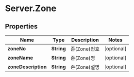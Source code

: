 # Server.Zone

## Properties
Name | Type | Description | Notes
------------ | ------------- | ------------- | -------------
**zoneNo** | **String** | 존(Zone)번호 | [optional] 
**zoneName** | **String** | 존(Zone)명 | [optional] 
**zoneDescription** | **String** | 존(Zone)설명 | [optional] 


